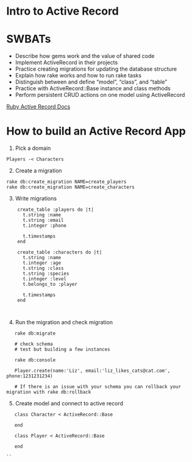 # Intro to Active Record 
# SWBATs 
- Describe how gems work and the value of shared code
- Implement ActiveRecord in their projects
- Practice creating migrations for updating the database structure
- Explain how rake works and how to run rake tasks
- Distinguish between and define “model”, “class”, and “table”
- Practice with ActiveRecord::Base instance and class methods
- Perform persistent CRUD actions on one model using ActiveRecord

[Ruby Active Record Docs](https://guides.rubyonrails.org/index.html)

# How to build an Active Record App
1. Pick a domain 
```
Players -< Characters 

```
2. Create a migration
```
rake db:create_migration NAME=create_players
rake db:create_migration NAME=create_characters

```

3. Write migrations 
```
    create_table :players do |t|
      t.string :name
      t.string :email
      t.integer :phone 

      t.timestamps
    end

    create_table :characters do |t|
      t.string :name
      t.integer :age
      t.string :class
      t.string :species
      t.integer :level
      t.belongs_to :player
       
      t.timestamps
    end



```

4. Run the migration and check migration
```
   rake db:migrate 

   # check schema 
   # test but building a few instances

   rake db:console
    
   Player.create(name:'Liz', email:'liz_likes_cats@cat.com', phone:1231231234)

   # If there is an issue with your schema you can rollback your migration with rake db:rollback 

```

5. Create model and connect to active record
```
   class Character < ActiveRecord::Base

   end 

   class Player < ActiveRecord::Base

   end 

``